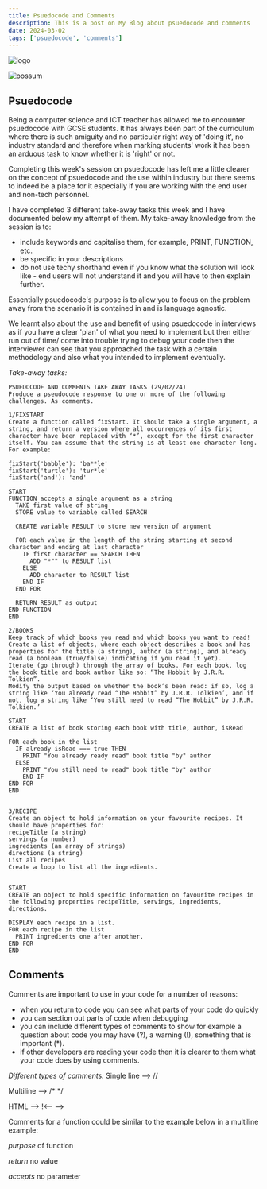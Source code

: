 ```yaml
---
title: Psuedocode and Comments
description: This is a post on My Blog about psuedocode and comments
date: 2024-03-02
tags: ['psuedocode', 'comments']
---
```



![logo]("jblogo.PNG")

![possum]("possum.png")

## Psuedocode
Being a computer science and ICT teacher has allowed me to encounter psuedocode with GCSE students. It has always been part of the curriculum where there is such amiguity and no particular right way of 'doing it', no industry standard and therefore when marking students' work it has been an arduous task to know whether it is 'right' or not.

Completing this week's session on psuedocode has left me a little clearer on the concept of psuedocode and the use within industry but there seems to indeed be a place for it especially if you are working with the end user and non-tech personnel.


I have completed 3 different take-away tasks this week and I have documented below my attempt of them. My take-away knowledge from the session is to:
- include keywords and capitalise them, for example, PRINT, FUNCTION, etc.
- be specific in your descriptions
- do not use techy shorthand even if you know what the solution will look like - end users will not understand it and you will have to then explain further.

Essentially psuedocode's purpose is to allow you to focus on the problem away from the scenario it is contained in and is language agnostic.

We learnt also about the use and benefit of using psuedocode in interviews as if you have a clear 'plan' of what you need to implement but then either run out of time/ come into trouble trying to debug your code then the interviewer can see that you approached the task with a certain methodology and also what you intended to implement eventually.

*Take-away tasks:*
```
PSUEDOCODE AND COMMENTS TAKE AWAY TASKS (29/02/24)
Produce a pseudocode response to one or more of the following challenges. As comments.

1/FIXSTART
Create a function called fixStart. It should take a single argument, a string, and return a version where all occurrences of its first character have been replaced with ‘*’, except for the first character itself. You can assume that the string is at least one character long. For example:

fixStart('babble'): 'ba**le'
fixStart('turtle'): 'tur*le'
fixStart('and'): 'and'

START
FUNCTION accepts a single argument as a string
  TAKE first value of string
  STORE value to variable called SEARCH

  CREATE variable RESULT to store new version of argument

  FOR each value in the length of the string starting at second character and ending at last character
    IF first character == SEARCH THEN
      ADD "*"" to RESULT list
    ELSE
      ADD character to RESULT list
    END IF
  END FOR

  RETURN RESULT as output
END FUNCTION
END

2/BOOKS
Keep track of which books you read and which books you want to read!
Create a list of objects, where each object describes a book and has properties for the title (a string), author (a string), and already read (a boolean (true/false) indicating if you read it yet).
Iterate (go through) through the array of books. For each book, log the book title and book author like so: “The Hobbit by J.R.R. Tolkien”.
Modify the output based on whether the book’s been read: if so, log a string like ‘You already read “The Hobbit” by J.R.R. Tolkien’, and if not, log a string like ‘You still need to read “The Hobbit” by J.R.R. Tolkien.’

START
CREATE a list of book storing each book with title, author, isRead

FOR each book in the list
  IF already isRead === true THEN
    PRINT "You already ready read" book title "by" author
  ELSE
    PRINT "You still need to read" book title "by" author
	END IF
END FOR
END


3/RECIPE
Create an object to hold information on your favourite recipes. It should have properties for:
recipeTitle (a string)
servings (a number)
ingredients (an array of strings)
directions (a string)
List all recipes
Create a loop to list all the ingredients.


START
CREATE an object to hold specific information on favourite recipes in the following properties recipeTitle, servings, ingredients, directions.

DISPLAY each recipe in a list.
FOR each recipe in the list
  PRINT ingredients one after another.
END FOR
END
```

## Comments
Comments are important to use in your code for a number of reasons:
- when you return to code you can see what parts of your code do quickly
- you can section out parts of code when debugging
- you can include different types of comments to show for example a question about code you may have (?), a warning (!), something that is important (*).
- if other developers are reading your code then it is clearer to them what your code does by using comments.

*Different types of comments:*
Single line --> //


Multiline   --> /* */


HTML        --> !<--  -->


Comments for a function could be similar to the example below in a multiline example:

*purpose* of function


*return* no value


*accepts* no parameter




